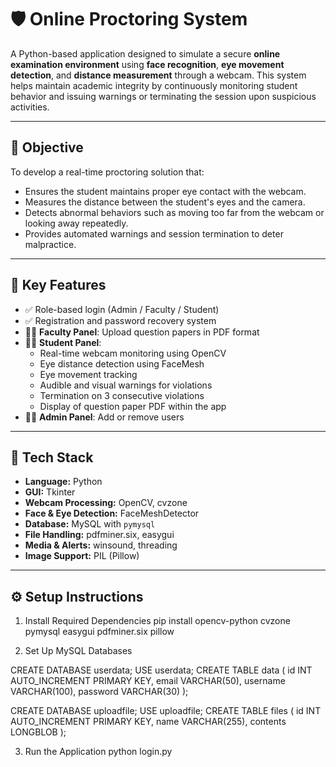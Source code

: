 # 🛡️ Online Proctoring System

A Python-based application designed to simulate a secure **online examination environment** using **face recognition**, **eye movement detection**, and **distance measurement** through a webcam. This system helps maintain academic integrity by continuously monitoring student behavior and issuing warnings or terminating the session upon suspicious activities.

---

## 🎯 Objective

To develop a real-time proctoring solution that:

- Ensures the student maintains proper eye contact with the webcam.
- Measures the distance between the student's eyes and the camera.
- Detects abnormal behaviors such as moving too far from the webcam or looking away repeatedly.
- Provides automated warnings and session termination to deter malpractice.

---

## 🔐 Key Features

- ✅ Role-based login (Admin / Faculty / Student)
- ✅ Registration and password recovery system
- 👨‍🏫 **Faculty Panel**: Upload question papers in PDF format
- 👨‍🎓 **Student Panel**:
  - Real-time webcam monitoring using OpenCV
  - Eye distance detection using FaceMesh
  - Eye movement tracking
  - Audible and visual warnings for violations
  - Termination on 3 consecutive violations
  - Display of question paper PDF within the app
- 🧑‍💼 **Admin Panel**: Add or remove users

---

## 🧰 Tech Stack

- **Language:** Python
- **GUI:** Tkinter
- **Webcam Processing:** OpenCV, cvzone
- **Face & Eye Detection:** FaceMeshDetector
- **Database:** MySQL with `pymysql`
- **File Handling:** pdfminer.six, easygui
- **Media & Alerts:** winsound, threading
- **Image Support:** PIL (Pillow)

---

## ⚙️ Setup Instructions

1. Install Required Dependencies
pip install opencv-python cvzone pymysql easygui pdfminer.six pillow

2. Set Up MySQL Databases
   
CREATE DATABASE userdata;
USE userdata;
CREATE TABLE data (
  id INT AUTO_INCREMENT PRIMARY KEY,
  email VARCHAR(50),
  username VARCHAR(100),
  password VARCHAR(30)
);

CREATE DATABASE uploadfile;
USE uploadfile;
CREATE TABLE files (
  id INT AUTO_INCREMENT PRIMARY KEY,
  name VARCHAR(255),
  contents LONGBLOB
);

3. Run the Application
python login.py

